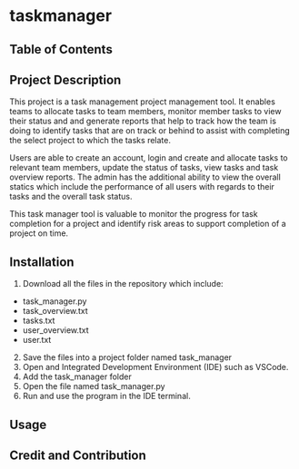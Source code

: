# taskmanager

## Table of Contents

## Project Description

This project is a task management project management tool. It enables teams to allocate tasks to team members, monitor member tasks to view their status and and generate reports that help to track how the team is doing to identify tasks that are on track or behind to assist with completing the select project to which the tasks relate.

Users are able to create an account, login and create and allocate tasks to relevant team members, update the status of tasks, view tasks and task overview reports. The admin has the additional ability to view the overall statics which include the performance of all users with regards to their tasks and the overall task status.

This task manager tool is valuable to monitor the progress for task completion for a project and identify risk areas to support completion of a project on time.

## Installation
1. Download all the files in the repository which include:
- task_manager.py
- task_overview.txt
- tasks.txt
- user_overview.txt
- user.txt
2. Save the files into a project folder named task_manager
3. Open and Integrated Development Environment (IDE) such as VSCode.
4. Add the task_manager folder
5. Open the file named task_manager.py
6. Run and use the program in the IDE terminal.


## Usage

## Credit and Contribution

